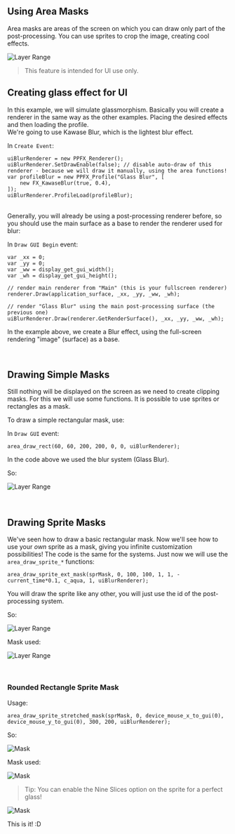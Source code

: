 
## Using Area Masks <!-- {docsify-ignore} -->

Area masks are areas of the screen on which you can draw only part of the post-processing. You can use sprites to crop the image, creating cool effects.

![Layer Range](./images/AreaMasks_0.png)

> This feature is intended for UI use only.


## Creating glass effect for UI <!-- {docsify-ignore} -->

In this example, we will simulate glassmorphism. Basically you will create a renderer in the same way as the other examples. Placing the desired effects and then loading the profile.  
We're going to use Kawase Blur, which is the lightest blur effect.

In `Create Event`:
```gml
uiBlurRenderer = new PPFX_Renderer();
uiBlurRenderer.SetDrawEnable(false); // disable auto-draw of this renderer - because we will draw it manually, using the area functions!
var profileBlur = new PPFX_Profile("Glass Blur", [
	new FX_KawaseBlur(true, 0.4),
]);
uiBlurRenderer.ProfileLoad(profileBlur);
```

</br>
Generally, you will already be using a post-processing renderer before, so you should use the main surface as a base to render the renderer used for blur:

In `Draw GUI Begin` event:
```gml
var _xx = 0;
var _yy = 0;
var _ww = display_get_gui_width();
var _wh = display_get_gui_height();

// render main renderer from "Main" (this is your fullscreen renderer)
renderer.Draw(application_surface, _xx, _yy, _ww, _wh);

// render "Glass Blur" using the main post-processing surface (the previous one)
uiBlurRenderer.Draw(renderer.GetRenderSurface(), _xx, _yy, _ww, _wh);
```
In the example above, we create a Blur effect, using the full-screen rendering "image" (surface) as a base.

</br>

## Drawing Simple Masks <!-- {docsify-ignore} -->

Still nothing will be displayed on the screen as we need to create clipping masks. For this we will use some functions. It is possible to use sprites or rectangles as a mask.

To draw a simple rectangular mask, use:

In `Draw GUI` event:
```gml
area_draw_rect(60, 60, 200, 200, 0, 0, uiBlurRenderer);
```
In the code above we used the blur system (Glass Blur).

So:

![Layer Range](./images/GlassBlur_0.png)

</br>

## Drawing Sprite Masks <!-- {docsify-ignore} -->

We've seen how to draw a basic rectangular mask. Now we'll see how to use your *own* sprite as a mask, giving you infinite customization possibilities!
The code is the same for the systems. Just now we will use the `area_draw_sprite_*` functions:

```gml
area_draw_sprite_ext_mask(sprMask, 0, 100, 100, 1, 1, -current_time*0.1, c_aqua, 1, uiBlurRenderer);
```
You will draw the sprite like any other, you will just use the id of the post-processing system.

So:

![Layer Range](./images/GlassBlur_1.gif)

Mask used:

![Layer Range](./images/ppfx_mask_icon.png)


</br>

### Rounded Rectangle Sprite Mask <!-- {docsify-ignore} -->

Usage:

```gml
area_draw_sprite_stretched_mask(sprMask, 0, device_mouse_x_to_gui(0), device_mouse_y_to_gui(0), 300, 200, uiBlurRenderer);
```

So:

![Mask](./images/GlassBlur_2.png)

Mask used:

![Mask](./images/RoundedSquareMask.png)

> Tip: You can enable the Nine Slices option on the sprite for a perfect glass!

![Mask](./images/GlassBlur_3.png)


This is it! :D


